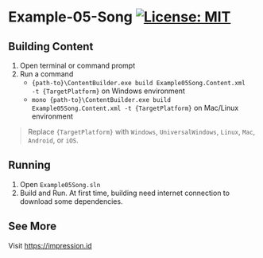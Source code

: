 # Example-05-Song [![License: MIT](https://img.shields.io/badge/License-MIT-yellow.svg)](https://opensource.org/licenses/MIT)

## Building Content
1. Open terminal or command prompt
2. Run a command
   *  <code>{path-to}\ContentBuilder.exe build Example05Song.Content.xml -t {TargetPlatform}</code> on Windows environment
   *  <code>mono {path-to}\ContentBuilder.exe build Example05Song.Content.xml -t {TargetPlatform}</code> on Mac/Linux environment

>  Replace <code>{TargetPlatform}</code> with <code>Windows</code>, <code>UniversalWindows</code>, <code>Linux</code>, <code>Mac</code>, <code>Android</code>, or <code>iOS</code>.

## Running
1. Open <code>Example05Song.sln</code>
3. Build and Run. At first time, building need internet connection to download some dependencies.

## See More
Visit https://impression.id
